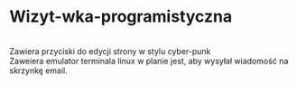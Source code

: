 # Wizyt-wka-programistyczna
</br> Zawiera przyciski do edycji strony  w stylu cyber-punk
</br> Zaweiera emulator terminala linux w planie jest, aby wysyłał wiadomość na skrzynkę email.
